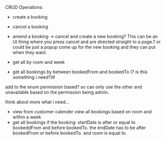 CRUD Operations:
- create a booking
- cancel a booking
- amend a booking -> cancel and create a new booking? This can be an UI thing where you press cancel and are directed straight to a page.? or could be just a popup come up for the new booking and they can put when they want.
- get all by room and week

- get all bookings by between bookedFrom and bookedTo (? is this something i need?)#

add to the enum permission based? so can only use the other and unavailable based on the permission being admin.


think about more what i need...
- view from customer calender view all bookings based on room and within a week
- get all bookings if the booking: startDate is after or equal to bookeddFrom and before   bookedTo. the endDate has to be after bookedFrom or before bookedTo. and room is equal to.